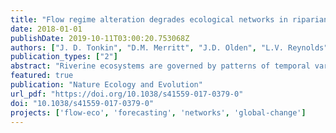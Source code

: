 ```yaml
---
title: "Flow regime alteration degrades ecological networks in riparian ecosystems"
date: 2018-01-01
publishDate: 2019-10-11T03:00:20.753068Z
authors: ["J. D. Tonkin", "D.M. Merritt", "J.D. Olden", "L.V. Reynolds", "D.A. Lytle"]
publication_types: ["2"]
abstract: "Riverine ecosystems are governed by patterns of temporal variation in river flows. This dynamism will change due to climate change and the near-ubiquitous human control of river flows globally, which may have severe effects on species distributions and interactions. We employed a combination of population modelling and network theory to explore the consequences of possible flow regime futures on riparian plant communities, including scenarios of increased drought, flooding and flow homogenization (removal of flow variability). We found that even slight modifications to the historic natural flow regime had significant consequences for the structure of riparian plant networks. Networks of emergent interactions between plant guilds were most connected at the natural flow regime and became simplified with increasing flow alteration. The most influential component of flow alteration was flood reduction, with drought and flow homogenization both having greater simplifying community-wide consequences than increased flooding. These findings suggest that maintaining floods under future climates will be needed to overcome the negative long-term consequences of flow modification on riverine ecosystems."
featured: true
publication: "Nature Ecology and Evolution"
url_pdf: "https://doi.org/10.1038/s41559-017-0379-0"
doi: "10.1038/s41559-017-0379-0"
projects: ['flow-eco', 'forecasting', 'networks', 'global-change']
---
```


